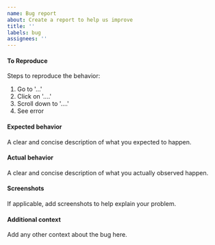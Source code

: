 ```yaml
---
name: Bug report
about: Create a report to help us improve
title: ''
labels: bug
assignees: ''
---
```


#### To Reproduce

Steps to reproduce the behavior:

1. Go to '...'
2. Click on '....'
3. Scroll down to '....'
4. See error

#### Expected behavior

A clear and concise description of what you expected to happen.

#### Actual behavior

A clear and concise description of what you actually observed happen.

#### Screenshots

If applicable, add screenshots to help explain your problem.

#### Additional context

Add any other context about the bug here.
